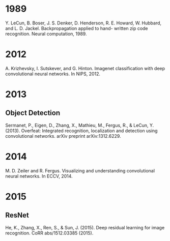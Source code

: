 # 1989

Y. LeCun, B. Boser, J. S. Denker, D. Henderson, R. E. Howard, W. Hubbard, and L. D. Jackel. Backpropagation applied to hand- written zip code recognition. Neural computation, 1989.

# 2012

A. Krizhevsky, I. Sutskever, and G. Hinton. Imagenet classification with deep convolutional neural networks. In NIPS, 2012.

# 2013

## Object Detection

Sermanet, P., Eigen, D., Zhang, X., Mathieu, M., Fergus, R., & LeCun, Y. (2013). Overfeat: Integrated recognition, localization and detection using convolutional networks. arXiv preprint arXiv:1312.6229.

# 2014

M. D. Zeiler and R. Fergus. Visualizing and understanding convolutional neural networks. In ECCV, 2014.

# 2015

## ResNet

He, K., Zhang, X., Ren, S., & Sun, J. (2015). Deep residual learning for image recognition. CoRR abs/1512.03385 (2015).


